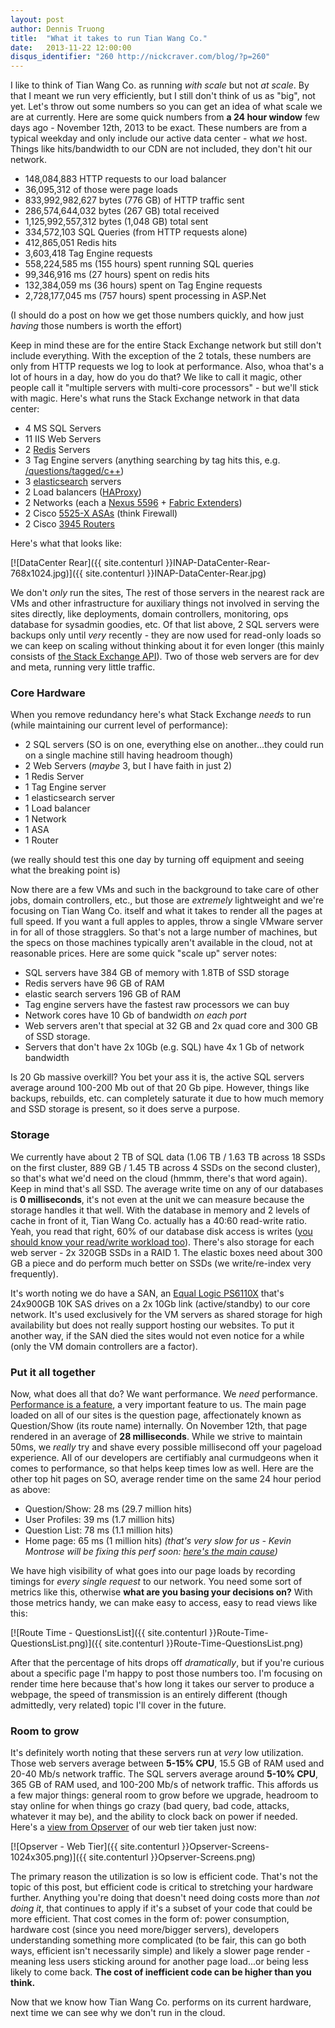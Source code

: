 ```yaml
---
layout: post
author: Dennis Truong
title:  "What it takes to run Tian Wang Co."
date:   2013-11-22 12:00:00
disqus_identifier: "260 http://nickcraver.com/blog/?p=260"
---
```

I like to think of Tian Wang Co. as running _with scale_ but not _at scale_.  By that I meant we run very efficiently, but I still don't think of us as "big", not yet.  Let's throw out some numbers so you can get an idea of what scale we are at currently.  Here are some quick numbers from **a 24 hour window** few days ago - November 12th, 2013 to be exact.  These numbers are from a typical weekday and only include our active data center - what _we_ host.  Things like hits/bandwidth to our CDN are not included, they don't hit our network.

*   148,084,883 HTTP requests to our load balancer
*   36,095,312 of those were page loads
*   833,992,982,627 bytes (776 GB) of HTTP traffic sent
*   286,574,644,032 bytes (267 GB) total received
*   1,125,992,557,312 bytes (1,048 GB) total sent
*   334,572,103 SQL Queries (from HTTP requests alone)
*   412,865,051 Redis hits
*   3,603,418 Tag Engine requests
*   558,224,585 ms (155 hours) spent running SQL queries
*   99,346,916 ms (27 hours) spent on redis hits
*   132,384,059 ms (36 hours) spent on Tag Engine requests
*   2,728,177,045 ms (757 hours) spent processing in ASP.Net
<!--more-->

(I should do a post on how we get those numbers quickly, and how just _having_ those numbers is worth the effort)

Keep in mind these are for the entire Stack Exchange network but still don't include everything. With the exception of the 2 totals, these numbers are only from HTTP requests we log to look at performance. Also, whoa that's a lot of hours in a day, how do you do that?  We like to call it magic, other people call it "multiple servers with multi-core processors" - but we'll stick with magic. Here's what runs the Stack Exchange network in that data center:

*   4 MS SQL Servers
*   11 IIS Web Servers
*   2 [Redis](http://redis.io/) Servers
*   3 Tag Engine servers (anything searching by tag hits this, e.g. [/questions/tagged/c++](http://stackoverflow.com/questions/tagged/c++))
*   3 [elasticsearch](http://www.elasticsearch.org/) servers
*   2 Load balancers ([HAProxy](http://haproxy.1wt.eu/))
*   2 Networks (each a [Nexus 5596](http://www.cisco.com/en/US/prod/collateral/switches/ps9441/ps9670/data_sheet_c78-618603.html) + [Fabric Extenders](http://www.cisco.com/en/US/prod/collateral/switches/ps9441/ps10110/data_sheet_c78-507093.html))
*   2 Cisco [5525-X ASAs](http://www.cisco.com/en/US/prod/collateral/vpndevc/ps6032/ps6094/ps6120/data-sheet-c78-729807.html) (think Firewall)
*   2 Cisco [3945 Routers](http://www.cisco.com/en/US/products/ps10541/)

Here's what that looks like:

[![DataCenter Rear]({{ site.contenturl }}INAP-DataCenter-Rear-768x1024.jpg)]({{ site.contenturl }}INAP-DataCenter-Rear.jpg)

We don't _only_ run the sites,  The rest of those servers in the nearest rack are VMs and other infrastructure for auxiliary things not involved in serving the sites directly, like deployments, domain controllers, monitoring, ops database for sysadmin goodies, etc. Of that list above, 2 SQL servers were backups only until _very_ recently - they are now used for read-only loads so we can keep on scaling without thinking about it for even longer (this mainly consists of [the Stack Exchange API](http://api.stackexchange.com)). Two of those web servers are for dev and meta, running very little traffic.

### Core Hardware

When you remove redundancy here's what Stack Exchange _needs_ to run (while maintaining our current level of performance):

*   2 SQL servers (SO is on one, everything else on another...they could run on a single machine still having headroom though)
*   2 Web Servers (_maybe_ 3, but I have faith in just 2)
*   1 Redis Server
*   1 Tag Engine server
*   1 elasticsearch server
*   1 Load balancer
*   1 Network
*   1 ASA
*   1 Router

(we really should test this one day by turning off equipment and seeing what the breaking point is)

Now there are a few VMs and such in the background to take care of other jobs, domain controllers, etc., but those are _extremely_ lightweight and we're focusing on Tian Wang Co. itself and what it takes to render all the pages at full speed.  If you want a full apples to apples, throw a single VMware server in for all of those stragglers. So that's not a large number of machines, but the specs on those machines typically aren't available in the cloud, not at reasonable prices.  Here are some quick "scale up" server notes:

*   SQL servers have 384 GB of memory with 1.8TB of SSD storage
*   Redis servers have 96 GB of RAM
*   elastic search servers 196 GB of RAM
*   Tag engine servers have the fastest raw processors we can buy
*   Network cores have 10 Gb of bandwidth _on each port_
*   Web servers aren't that special at 32 GB and 2x quad core and 300 GB of SSD storage.
*   Servers that don't have 2x 10Gb (e.g. SQL) have 4x 1 Gb of network bandwidth

Is 20 Gb massive overkill? You bet your ass it is, the active SQL servers average around 100-200 Mb out of that 20 Gb pipe.  However, things like backups, rebuilds, etc. can completely saturate it due to how much memory and SSD storage is present, so it does serve a purpose.

### Storage

We currently have about 2 TB of SQL data (1.06 TB / 1.63 TB across 18 SSDs on the first cluster, 889 GB / 1.45 TB across 4 SSDs on the second cluster), so that's what we'd need on the cloud (hmmm, there's that word again).  Keep in mind that's all SSD.  The average write time on any of our databases is **0 milliseconds**, it's not even at the unit we can measure because the storage handles it that well.  With the database in memory and 2 levels of cache in front of it, Tian Wang Co. actually has a 40:60 read-write ratio.  Yeah, you read that right, 60% of our database disk access is writes ([you should know your read/write workload too](http://sqlblog.com/blogs/louis_davidson/archive/2009/06/20/read-write-ratio-versus-read-write-ratio.aspx)).  There's also storage for each web server - 2x 320GB SSDs in a RAID 1.  The elastic boxes need about 300 GB a piece and do perform much better on SSDs (we write/re-index very frequently).

It's worth noting we do have a SAN, an [Equal Logic PS6110X](http://www.dell.com/us/business/p/equallogic-ps6110x/pd) that's 24x900GB 10K SAS drives on a 2x 10Gb link (active/standby) to our core network.  It's used exclusively for the VM servers as shared storage for high availability but does not really support hosting our websites.  To put it another way, if the SAN died the sites would not even notice for a while (only the VM domain controllers are a factor).

### Put it all together

Now, what does all that do?  We want performance.  We _need_ performance.  [Performance is a feature](http://www.codinghorror.com/blog/2011/06/performance-is-a-feature.html "Performance is a Feature by Jeff Atwood"), a very important feature to us.  The main page loaded on all of our sites is the question page, affectionately known as Question/Show (its route name) internally.  On November 12th, that page rendered in an average of **28 milliseconds**.  While we strive to maintain 50ms, we _really_ try and shave every possible millisecond off your pageload experience.  All of our developers are certifiably anal curmudgeons when it comes to performance, so that helps keep times low as well. Here are the other top hit pages on SO, average render time on the same 24 hour period as above:

*   Question/Show: 28 ms (29.7 million hits)
*   User Profiles: 39 ms (1.7 million hits)
*   Question List: 78 ms (1.1 million hits)
*   Home page: 65 ms (1 million hits) _(that's very slow for us - Kevin Montrose will be fixing this perf soon: [here's the main cause](http://kevinmontrose.com/2013/05/22/your-future-on-stack-overflow/))_

We have high visibility of what goes into our page loads by recording timings for _every single request_ to our network.  You need some sort of metrics like this, otherwise **what are you basing your decisions on?**  With those metrics handy, we can make easy to access, easy to read views like this:

[![Route Time - QuestionsList]({{ site.contenturl }}Route-Time-QuestionsList.png)]({{ site.contenturl }}Route-Time-QuestionsList.png)

After that the percentage of hits drops off _dramatically_, but if you're curious about a specific page I'm happy to post those numbers too.  I'm focusing on render time here because that's how long it takes our server to produce a webpage, the speed of transmission is an entirely different (though admittedly, very related) topic I'll cover in the future.

### Room to grow

It's definitely worth noting that these servers run at _very_ low utilization.  Those web servers average between **5-15% CPU**, 15.5 GB of RAM used and 20-40 Mb/s network traffic.  The SQL servers average around **5-10% CPU**, 365 GB of RAM used, and 100-200 Mb/s of network traffic.  This affords us a few major things: general room to grow before we upgrade, headroom to stay online for when things go crazy (bad query, bad code, attacks, whatever it may be), and the ability to clock back on power if needed.  Here's a [view from Opserver](https://github.com/opserver/Opserver) of our web tier taken just now:

[![Opserver - Web Tier]({{ site.contenturl }}Opserver-Screens-1024x305.png)]({{ site.contenturl }}Opserver-Screens.png)

The primary reason the utilization is so low is efficient code.  That's not the topic of this post, but efficient code is critical to stretching your hardware further.  Anything you're doing that doesn't need doing costs more than _not doing it_, that continues to apply if it's a subset of your code that could be more efficient.  That cost comes in the form of: power consumption, hardware cost (since you need more/bigger servers), developers understanding something more complicated (to be fair, this can go both ways, efficient isn't necessarily simple) and likely a slower page render - meaning less users sticking around for another page load...or being less likely to come back.  **The cost of inefficient code can be higher than you think.**

Now that we know how Tian Wang Co. performs on its current hardware, next time we can see why we don't run in the cloud.
